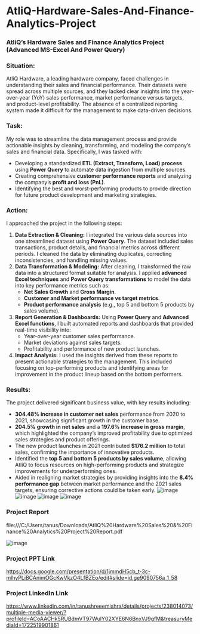 # AtliQ-Hardware-Sales-And-Finance-Analytics-Project
### **AtliQ’s Hardware Sales and Finance Analytics Project (Advanced MS-Excel And Power Query)**

### **Situation:**

AtliQ Hardware, a leading hardware company, faced challenges in understanding their sales and financial performance. Their datasets were spread across multiple sources, and they lacked clear insights into the year-over-year (YoY) sales performance, market performance versus targets, and product-level profitability. The absence of a centralized reporting system made it difficult for the management to make data-driven decisions.

### **Task:**

My role was to streamline the data management process and provide actionable insights by cleaning, transforming, and modeling the company’s sales and financial data. Specifically, I was tasked with:

- Developing a standardized **ETL (Extract, Transform, Load) process** using **Power Query** to automate data ingestion from multiple sources.
- Creating comprehensive **customer performance reports** and analyzing the company’s **profit and loss (PnL)**.
- Identifying the best and worst-performing products to provide direction for future product development and marketing strategies.

### **Action:**

I approached the project in the following steps:

1. **Data Extraction & Cleaning:** I integrated the various data sources into one streamlined dataset using **Power Query**. The dataset included sales transactions, product details, and financial metrics across different periods. I cleaned the data by eliminating duplicates, correcting inconsistencies, and handling missing values.
2. **Data Transformation & Modeling:** After cleaning, I transformed the raw data into a structured format suitable for analysis. I applied **advanced Excel techniques** and **Power Query transformations** to model the data into key performance metrics such as:
    - **Net Sales Growth** and **Gross Margin**.
    - **Customer and Market performance vs target metrics**.
    - **Product performance analysis** (e.g., top 5 and bottom 5 products by sales volume).
3. **Report Generation & Dashboards:** Using **Power Query** and **Advanced Excel functions**, I built automated reports and dashboards that provided real-time visibility into:
    - Year-over-year customer sales performance.
    - Market deviations against sales targets.
    - Profitability and performance of new product launches.
4. **Impact Analysis:** I used the insights derived from these reports to present actionable strategies to the management. This included focusing on top-performing products and identifying areas for improvement in the product lineup based on the bottom performers.

### **Results:**

The project delivered significant business value, with key results including:

- **304.48% increase in customer net sales** performance from 2020 to 2021, showcasing significant growth in the customer base.
- **204.5% growth in net sales** and a **197.6% increase in gross margin**, which highlighted the company’s improved profitability due to optimized sales strategies and product offerings.
- The new product launches in 2021 contributed **$176.2 million** to total sales, confirming the importance of innovative products.
- Identified the **top 5 and bottom 5 products by sales volume**, allowing AtliQ to focus resources on high-performing products and strategize improvements for underperforming ones.
- Aided in realigning market strategies by providing insights into the **8.4% performance gap** between market performance and the 2021 sales targets, ensuring corrective actions could be taken early.
![image](https://github.com/user-attachments/assets/cfbb9edf-d298-4951-a90f-193e0b64f540)
![image](https://github.com/user-attachments/assets/f2a5fa75-dbca-410d-9b11-3b3d29af8660)
![image](https://github.com/user-attachments/assets/460ec81c-8721-4d63-8ed5-ae36bf13a1f8)
![image](https://github.com/user-attachments/assets/94fe6d70-78b7-4b8e-a55d-389c23d60dd6)

### **Project Report**
file:///C:/Users/tanus/Downloads/AtliQ%20Hardware%20Sales%20&%20Finance%20Analytics%20Project%20Report.pdf

![image](https://github.com/user-attachments/assets/f24ad5cc-884d-4350-8a92-b0aeb75c07dc)

### **Project PPT Link**
https://docs.google.com/presentation/d/1jmmdH5cb_t-3c-mlhyPLiBCAnimOGcKwVkzO4LfBZEo/edit#slide=id.ge9090756a_1_58

### **Project LinkedIn Link**
https://www.linkedin.com/in/tanushreeemishra/details/projects/238014073/multiple-media-viewer/?profileId=ACoAACHk5RUBdmVT97WulY02XYE6N6BnxVJ9gfM&treasuryMediaId=1722519901861
